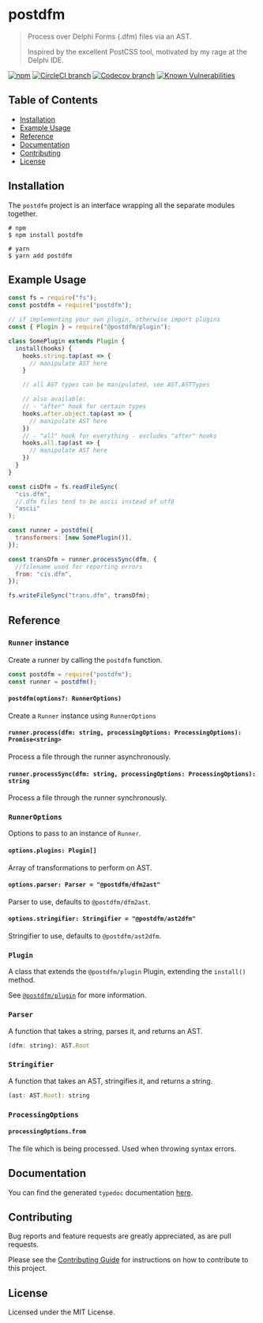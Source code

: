 # postdfm

> Process over Delphi Forms (.dfm) files via an AST.
>
> Inspired by the excellent PostCSS tool, motivated by my rage at the Delphi IDE.

[![npm](https://img.shields.io/npm/v/postdfm.svg?label=npm)](https://www.npmjs.com/package/postdfm)
[![CircleCI branch](https://img.shields.io/circleci/project/github/spiltcoffee/postdfm/main.svg)](https://circleci.com)
[![Codecov branch](https://img.shields.io/codecov/c/gh/spiltcoffee/postdfm/main.svg)](https://codecov.io)
[![Known Vulnerabilities](https://snyk.io/test/github/spiltcoffee/postdfm/badge.svg?targetFile=packages/postdfm/package.json)](https://snyk.io/test/github/spiltcoffee/postdfm?targetFile=packages/postdfm/package.json)

## Table of Contents

- [Installation](#installation)
- [Example Usage](#example-usage)
- [Reference](#reference)
- [Documentation](#documentation)
- [Contributing](#contributing)
- [License](#license)

## Installation

The `postdfm` project is an interface wrapping all the separate modules together.

```shell
# npm
$ npm install postdfm

# yarn
$ yarn add postdfm
```

## Example Usage

```js
const fs = require("fs");
const postdfm = require("postdfm");

// if implementing your own plugin, otherwise import plugins
const { Plugin } = require("@postdfm/plugin");

class SomePlugin extends Plugin {
  install(hooks) {
    hooks.string.tap(ast => {
      // manipulate AST here
    }

    // all AST types can be manipulated, see AST.ASTTypes

    // also available:
    // - "after" hook for certain types
    hooks.after.object.tap(ast => {
      // manipulate AST here
    })
    // - "all" hook for everything - excludes "after" hooks
    hooks.all.tap(ast => {
      // manipulate AST here
    })
  }
}

const cisDfm = fs.readFileSync(
  "cis.dfm",
  //.dfm files tend to be ascii instead of utf8
  "ascii"
);

const runner = postdfm({
  transformers: [new SomePlugin()],
});

const transDfm = runner.processSync(dfm, {
  //filename used for reporting errors
  from: "cis.dfm",
});

fs.writeFileSync("trans.dfm", transDfm);
```

## Reference

### `Runner` instance

Create a runner by calling the `postdfm` function.

```js
const postdfm = require("postdfm");
const runner = postdfm();
```

#### `postdfm(options?: RunnerOptions)`

Create a `Runner` instance using `RunnerOptions`

#### `runner.process(dfm: string, processingOptions: ProcessingOptions): Promise<string>`

Process a file through the runner asynchronously.

#### `runner.processSync(dfm: string, processingOptions: ProcessingOptions): string`

Process a file through the runner synchronously.

### `RunnerOptions`

Options to pass to an instance of `Runner`.

#### `options.plugins: Plugin[]`

Array of transformations to perform on AST.

#### `options.parser: Parser = "@postdfm/dfm2ast"`

Parser to use, defaults to `@postdfm/dfm2ast`.

#### `options.stringifier: Stringifier = "@postdfm/ast2dfm"`

Stringifier to use, defaults to `@postdfm/ast2dfm`.

### `Plugin`

A class that extends the `@postdfm/plugin` Plugin, extending the `install()` method.

See [`@postdfm/plugin`](https://github.com/spiltcoffee/postdfm/blob/main/packages/%40postdfm/plugin/README.md) for more information.

### `Parser`

A function that takes a string, parses it, and returns an AST.

```js
(dfm: string): AST.Root
```

### `Stringifier`

A function that takes an AST, stringifies it, and returns a string.

```js
(ast: AST.Root): string
```

### `ProcessingOptions`

#### `processingOptions.from`

The file which is being processed. Used when throwing syntax errors.

## Documentation

You can find the generated `typedoc` documentation [here](https://spiltcoffee.com/docs/postdfm/).

## Contributing

Bug reports and feature requests are greatly appreciated, as are pull requests.

Please see the [Contributing Guide](https://github.com/spiltcoffee/postdfm/blob/main/.github/CONTRIBUTING.md) for instructions on how to contribute to this project.

## License

Licensed under the MIT License.
